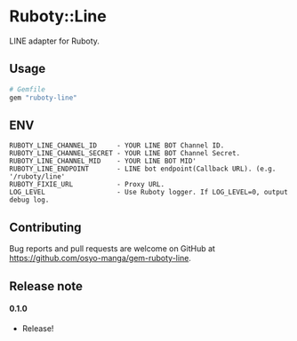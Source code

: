 # Ruboty::Line

LINE adapter for Ruboty.

## Usage

```ruby
# Gemfile
gem "ruboty-line"
```

## ENV

```
RUBOTY_LINE_CHANNEL_ID     - YOUR LINE BOT Channel ID.
RUBOTY_LINE_CHANNEL_SECRET - YOUR LINE BOT Channel Secret.
RUBOTY_LINE_CHANNEL_MID    - YOUR LINE BOT MID'
RUBOTY_LINE_ENDPOINT       - LINE bot endpoint(Callback URL). (e.g. '/ruboty/line'
RUBOTY_FIXIE_URL           - Proxy URL.
LOG_LEVEL                  - Use Ruboty logger. If LOG_LEVEL=0, output debug log.
```

## Contributing

Bug reports and pull requests are welcome on GitHub at https://github.com/osyo-manga/gem-ruboty-line.

## Release note

#### 0.1.0
  
  * Release!

